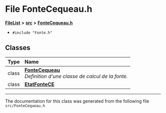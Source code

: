 

# File FonteCequeau.h



[**FileList**](files.md) **>** [**src**](dir_68267d1309a1af8e8297ef4c3efbcdba.md) **>** [**FonteCequeau.h**](FonteCequeau_8h.md)





* `#include "Fonte.h"`















## Classes

| Type | Name |
| ---: | :--- |
| class | [**FonteCequeau**](classFonteCequeau.md) <br>_Definition d'une classe de calcul de la fonte._  |
| class | [**EtatFonteCE**](classFonteCequeau_1_1EtatFonteCE.md) <br> |



















































------------------------------
The documentation for this class was generated from the following file `src/FonteCequeau.h`

